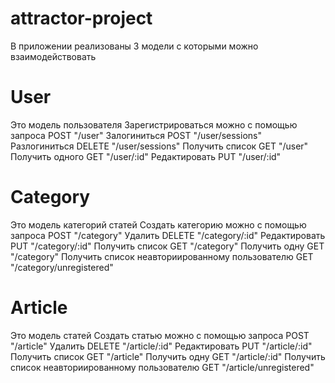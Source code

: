 # attractor-project
В приложении реализованы 3 модели с которыми можно взаимодействовать

# User
Это модель пользователя
Зарегистрироваться можно c помощью запроса POST "/user"
Залогиниться POST "/user/sessions"
Разлогиниться DELETE "/user/sessions"
Получить список GET "/user"
Получить одного GET "/user/:id"
Редактировать PUT "/user/:id"

# Category
Это модель категорий статей
Создать категорию можно с помощью запроса POST "/category"
Удалить DELETE "/category/:id"
Редактировать PUT "/category/:id"
Получить список GET "/category"
Получить одну GET "/category"
Получить список неавториированному пользователю GET "/category/unregistered"

# Article
Это модель статей
Создать статью можно с помощью запроса POST "/article"
Удалить DELETE "/article/:id"
Редактировать PUT "/article/:id"
Получить список GET "/article"
Получить одну GET "/article/:id"
Получить список неавториированному пользователю GET "/article/unregistered"
